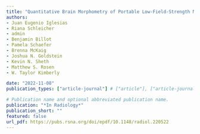 ```yaml
---
title: "Quantitative Brain Morphometry of Portable Low-Field-Strength MRI Using Super-Resolution Machine Learning"
authors:
- Juan Eugenio Iglesias
- Riana Schleicher
- admin
- Benjamin Billot
- Pamela Schaefer
- Brenna McKaig
- Joshua N. Goldstein
- Kevin N. Sheth
- Matthew S. Rosen
- W. Taylor Kimberly

date: "2022-11-08"
publication_types: ["article-journal"] # ["article"], ["article-journal"] or ['paper-conference']

# Publication name and optional abbreviated publication name.
publication: "*In Radiology*"
publication_short: ""
featured: false
url_pdf: https://pubs.rsna.org/doi/epdf/10.1148/radiol.220522
---
```

